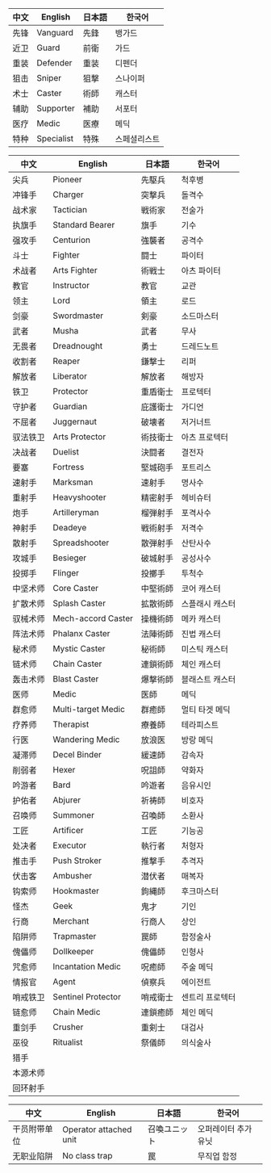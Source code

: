 中文|English|日本語|한국어
---|---|---|---
先锋|Vanguard|先鋒|뱅가드
近卫|Guard|前衛|가드
重装|Defender|重装|디펜더
狙击|Sniper|狙撃|스나이퍼
术士|Caster|術師|캐스터
辅助|Supporter|補助|서포터
医疗|Medic|医療|메딕
特种|Specialist|特殊|스페셜리스트

中文|English|日本語|한국어
---|---|---|---
尖兵|Pioneer|先駆兵|척후병
冲锋手|Charger|突撃兵|돌격수
战术家|Tactician|戦術家|전술가
执旗手|Standard Bearer|旗手|기수
强攻手|Centurion|強襲者|공격수
斗士|Fighter|闘士|파이터
术战者|Arts Fighter|術戦士|아츠 파이터
教官|Instructor|教官|교관
领主|Lord|領主|로드
剑豪|Swordmaster|剣豪|소드마스터
武者|Musha|武者|무사
无畏者|Dreadnought|勇士|드레드노트
收割者|Reaper|鎌撃士|리퍼
解放者|Liberator|解放者|해방자
铁卫|Protector|重盾衛士|프로텍터
守护者|Guardian|庇護衛士|가디언
不屈者|Juggernaut|破壊者|저거너트
驭法铁卫|Arts Protector|術技衛士|아츠 프로텍터
决战者|Duelist|決闘者|결전자
要塞|Fortress|堅城砲手|포트리스
速射手|Marksman|速射手|명사수
重射手|Heavyshooter|精密射手|헤비슈터
炮手|Artilleryman|榴弾射手|포격사수
神射手|Deadeye|戦術射手|저격수
散射手|Spreadshooter|散弾射手|산탄사수
攻城手|Besieger|破城射手|공성사수
投掷手|Flinger|投擲手|투척수
中坚术师|Core Caster|中堅術師|코어 캐스터
扩散术师|Splash Caster|拡散術師|스플래시 캐스터
驭械术师|Mech-accord Caster|操機術師|메카 캐스터
阵法术师|Phalanx Caster|法陣術師|진법 캐스터
秘术师|Mystic Caster|秘術師|미스틱 캐스터
链术师|Chain Caster|連鎖術師|체인 캐스터
轰击术师|Blast Caster|爆撃術師|블래스트 캐스터
医师|Medic|医師|메딕
群愈师|Multi-target Medic|群癒師|멀티 타겟 메딕
疗养师|Therapist|療養師|테라피스트
行医|Wandering Medic|放浪医|방랑 메딕
凝滞师|Decel Binder|緩速師|감속자
削弱者|Hexer|呪詛師|약화자
吟游者|Bard|吟遊者|음유시인
护佑者|Abjurer|祈祷師|비호자
召唤师|Summoner|召喚師|소환사
工匠|Artificer|工匠|기능공
处决者|Executor|執行者|처형자
推击手|Push Stroker|推撃手|추격자
伏击客|Ambusher|潜伏者|매복자
钩索师|Hookmaster|鉤縄師|후크마스터
怪杰|Geek|鬼才|기인
行商|Merchant|行商人|상인
陷阱师|Trapmaster|罠師|함정술사
傀儡师|Dollkeeper|傀儡師|인형사
咒愈师|Incantation Medic|呪癒師|주술 메딕
情报官|Agent|偵察兵|에이전트
哨戒铁卫|Sentinel Protector|哨戒衛士|센트리 프로텍터
链愈师|Chain Medic|連鎖癒師|체인 메딕
重剑手|Crusher|重剣士|대검사
巫役|Ritualist|祭儀師|의식술사
猎手|||
本源术师|||
回环射手|||

中文|English|日本語|한국어
---|---|---|---
干员附带单位|Operator attached unit|召喚ユニット|오퍼레이터 추가 유닛
无职业陷阱|No class trap|罠|무직업 함정

<!-- markdownlint-disable-file MD041 MD055 MD056 -->